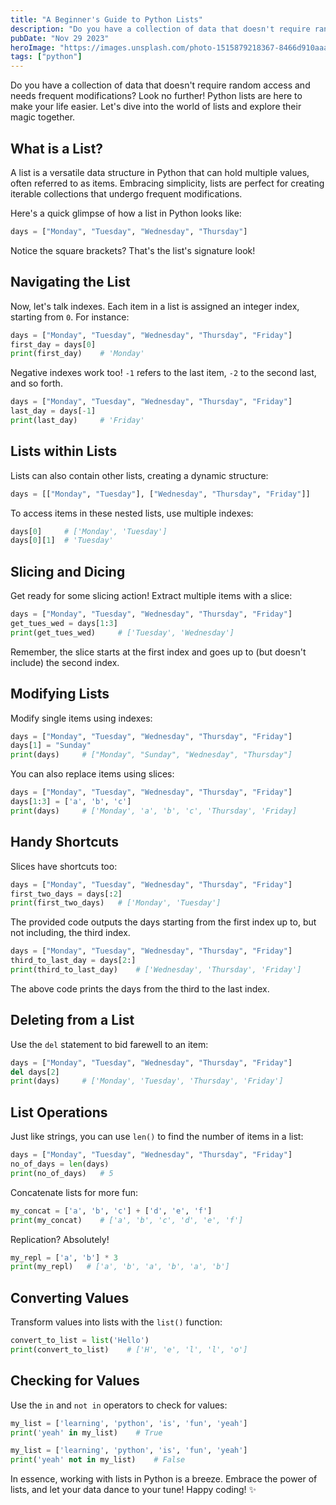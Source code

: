 ```yaml
---
title: "A Beginner's Guide to Python Lists"
description: "Do you have a collection of data that doesn't require random access and needs frequent modifications? Look no further! Python lists are here to make your life easier."
pubDate: "Nov 29 2023"
heroImage: "https://images.unsplash.com/photo-1515879218367-8466d910aaa4?q=80&w=2069&auto=format&fit=crop&ixlib=rb-4.0.3&ixid=M3wxMjA3fDB8MHxwaG90by1wYWdlfHx8fGVufDB8fHx8fA%3D%3D"
tags: ["python"]
---
```


Do you have a collection of data that doesn't require random access and needs frequent modifications? Look no further! Python lists are here to make your life easier. Let's dive into the world of lists and explore their magic together.

## What is a List?

A list is a versatile data structure in Python that can hold multiple values, often referred to as items. Embracing simplicity, lists are perfect for creating iterable collections that undergo frequent modifications.

Here's a quick glimpse of how a list in Python looks like:

```py
days = ["Monday", "Tuesday", "Wednesday", "Thursday"]
```

Notice the square brackets? That's the list's signature look!

## Navigating the List

Now, let's talk indexes. Each item in a list is assigned an integer index, starting from `0`. For instance:

```py
days = ["Monday", "Tuesday", "Wednesday", "Thursday", "Friday"]
first_day = days[0]
print(first_day)    # 'Monday'
```

Negative indexes work too! `-1` refers to the last item, `-2` to the second last, and so forth.

```py
days = ["Monday", "Tuesday", "Wednesday", "Thursday", "Friday"]
last_day = days[-1]
print(last_day)     # 'Friday'
```

## Lists within Lists

Lists can also contain other lists, creating a dynamic structure:

```py
days = [["Monday", "Tuesday"], ["Wednesday", "Thursday", "Friday"]]
```

To access items in these nested lists, use multiple indexes:

```py
days[0]     # ['Monday', 'Tuesday']
days[0][1]  # 'Tuesday'
```

## Slicing and Dicing

Get ready for some slicing action! Extract multiple items with a slice:

```py
days = ["Monday", "Tuesday", "Wednesday", "Thursday", "Friday"]
get_tues_wed = days[1:3]
print(get_tues_wed)     # ['Tuesday', 'Wednesday']
```

Remember, the slice starts at the first index and goes up to (but doesn't include) the second index.

## Modifying Lists

Modify single items using indexes:

```py
days = ["Monday", "Tuesday", "Wednesday", "Thursday", "Friday"]
days[1] = "Sunday"
print(days)     # ["Monday", "Sunday", "Wednesday", "Thursday"]
```

You can also replace items using slices:

```py
days = ["Monday", "Tuesday", "Wednesday", "Thursday", "Friday"]
days[1:3] = ['a', 'b', 'c']
print(days)     # ['Monday', 'a', 'b', 'c', 'Thursday', 'Friday]
```

## Handy Shortcuts

Slices have shortcuts too:

```py
days = ["Monday", "Tuesday", "Wednesday", "Thursday", "Friday"]
first_two_days = days[:2]
print(first_two_days)   # ['Monday', 'Tuesday']
```

The provided code outputs the days starting from the first index up to, but not including, the third index.

```py
days = ["Monday", "Tuesday", "Wednesday", "Thursday", "Friday"]
third_to_last_day = days[2:]
print(third_to_last_day)    # ['Wednesday', 'Thursday', 'Friday']
```

The above code prints the days from the third to the last index.

## Deleting from a List

Use the `del` statement to bid farewell to an item:

```py
days = ["Monday", "Tuesday", "Wednesday", "Thursday", "Friday"]
del days[2]
print(days)     # ['Monday', 'Tuesday', 'Thursday', 'Friday']
```

## List Operations

Just like strings, you can use `len()` to find the number of items in a list:

```py
days = ["Monday", "Tuesday", "Wednesday", "Thursday", "Friday"]
no_of_days = len(days)
print(no_of_days)   # 5
```

Concatenate lists for more fun:

```py
my_concat = ['a', 'b', 'c'] + ['d', 'e', 'f']
print(my_concat)    # ['a', 'b', 'c', 'd', 'e', 'f']
```

Replication? Absolutely!

```py
my_repl = ['a', 'b'] * 3
print(my_repl)   # ['a', 'b', 'a', 'b', 'a', 'b']
```

## Converting Values

Transform values into lists with the `list()` function:

```py
convert_to_list = list('Hello')
print(convert_to_list)    # ['H', 'e', 'l', 'l', 'o']
```

## Checking for Values

Use the `in` and `not in` operators to check for values:

```py
my_list = ['learning', 'python', 'is', 'fun', 'yeah']
print('yeah' in my_list)    # True
```

```py
my_list = ['learning', 'python', 'is', 'fun', 'yeah']
print('yeah' not in my_list)    # False
```

In essence, working with lists in Python is a breeze. Embrace the power of lists, and let your data dance to your tune! Happy coding! ✨
